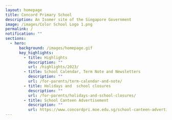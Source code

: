 ```yaml
---
layout: homepage
title: Concord Primary School
description: An Isomer site of the Singapore Government
image: /images/Color School Logo 1.png
permalink: /
notification: ""
sections:
  - hero:
      background: /images/homepage.gif
      key_highlights:
        - title: Highlights
          description: ""
          url: /highlights/2023/
        - title: School Calendar, Term Note and Newsletters
          description: ""
          url: /for-parents/term-calendar-and-note/
        - title: Holidays and  school closures
          description: ""
          url: /for-parents/holidays-and-school-closures/
        - title: School Canteen Advertisement
          description: ""
          url: https://www.concordpri.moe.edu.sg/school-canteen-advertisement/
---
```


